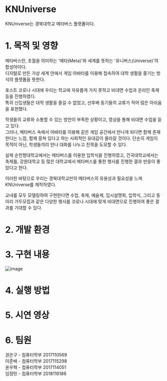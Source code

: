 # KNUniverse
KNUniverse는 경북대학교 메타버스 플랫폼이다.

# 1. 목적 및 영향
메타버스란, 초월을 의미하는 '메타(Meta)'와 세계를 뜻하는 '유니버스(Universe)'의 합성어이다.  
디지털로 만든 가상 세계 안에서 게임 아바타를 이용해 접속하여 대학 생활을 즐기는 방식의 플랫폼을 뜻한다.
  

포스트 코로나 시대에 우리는 학교에 자유롭게 가지 못하고 비대면 수업과 온라인 축제 등을 진행하였다.  
특히 신입생들은 대학 생활을 즐길 수 없었고, 선후배 동기들의 교류가 적어 많은 아쉬움을 표현했다.
  

학생들의 교류와 소통할 수 있는 방안이 부족한 상황이고, 영상을 통해 비대면 수업을 듣고 있다.  
그러나, 메타버스 속에서 아바타를 이용해 같은 게임 공간에서 만나게 되다면 함께 존재한다는 느낌, 함께 뭉쳐 있다고 하는 사회적인 유대감이 올라갈 것이다. 단순히 게임이 목적이 아닌, 학생들끼리 만나 대화를 나누고 친목을 도모할 수 있다.

  
실제 순천향대학교에서는 메타버스를 이용한 입학식을 진행하였고, 건국대학교에서는 축제를, 강원대학교 등 많은 대학교에서 메타버스를 통한 행사를 진행한 결과 반응이 좋았다고 한다.

  
이러한 바탕으로 우리는 경북대학교만의 메타버스의 유용성과 필요성을 느껴 KNUniverse를 제작하였다.
  

교내를 모두 모델링하여 구현한다면 수업, 축제, 예술제, 입시설명회, 입학식, 그리고 동아리 가두모집과 같은 다양한 행사를 코로나 시대에 맞게 비대면으로 진행하여 좋은 결과를 기대할 수 있다.


# 2. 개발 환경

# 3. 구현 내용
![image](https://user-images.githubusercontent.com/33932392/126698620-622ddb97-3894-4bf1-bf2e-b9a7b72b8495.png)


# 4. 실행 방법

# 5. 시연 영상

# 6. 팀원
권은구 - 컴퓨터학부 2017110569  
이준배 - 컴퓨터학부 2017115298  
윤우혁 - 컴퓨터학부 2017114051  
임정민 - 컴퓨터학부 2018116186  
